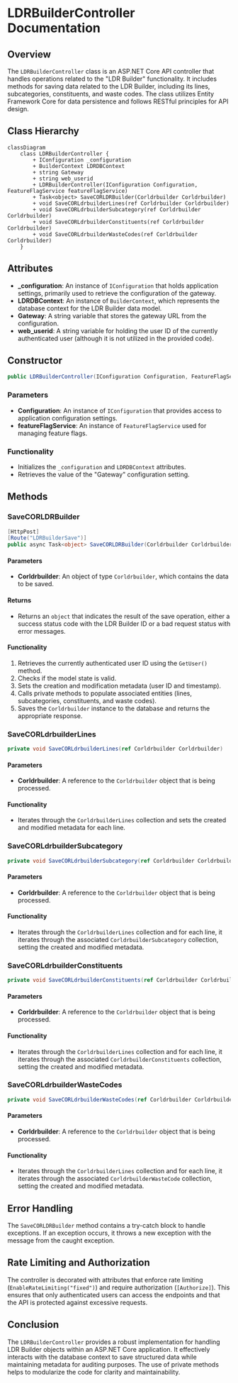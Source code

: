 # LDRBuilderController Documentation

## Overview

The `LDRBuilderController` class is an ASP.NET Core API controller that handles operations related to the "LDR Builder" functionality. It includes methods for saving data related to the LDR Builder, including its lines, subcategories, constituents, and waste codes. The class utilizes Entity Framework Core for data persistence and follows RESTful principles for API design.

## Class Hierarchy

```mermaid
classDiagram
    class LDRBuilderController {
        + IConfiguration _configuration
        + BuilderContext LDRDBContext
        + string Gateway
        + string web_userid
        + LDRBuilderController(IConfiguration Configuration, FeatureFlagService featureFlagService)
        + Task<object> SaveCORLDRBuilder(Corldrbuilder Corldrbuilder)
        + void SaveCORLdrbuilderLines(ref Corldrbuilder Corldrbuilder)
        + void SaveCORLdrbuilderSubcategory(ref Corldrbuilder Corldrbuilder)
        + void SaveCORLdrbuilderConstituents(ref Corldrbuilder Corldrbuilder)
        + void SaveCORLdrbuilderWasteCodes(ref Corldrbuilder Corldrbuilder)
    }
```

## Attributes

- **_configuration**: An instance of `IConfiguration` that holds application settings, primarily used to retrieve the configuration of the gateway.
- **LDRDBContext**: An instance of `BuilderContext`, which represents the database context for the LDR Builder data model.
- **Gateway**: A string variable that stores the gateway URL from the configuration.
- **web_userid**: A string variable for holding the user ID of the currently authenticated user (although it is not utilized in the provided code).

## Constructor

```csharp
public LDRBuilderController(IConfiguration Configuration, FeatureFlagService featureFlagService) : base(featureFlagService)
```

### Parameters

- **Configuration**: An instance of `IConfiguration` that provides access to application configuration settings.
- **featureFlagService**: An instance of `FeatureFlagService` used for managing feature flags.

### Functionality

- Initializes the `_configuration` and `LDRDBContext` attributes.
- Retrieves the value of the "Gateway" configuration setting.

## Methods

### SaveCORLDRBuilder

```csharp
[HttpPost]
[Route("LDRBuilderSave")]
public async Task<object> SaveCORLDRBuilder(Corldrbuilder Corldrbuilder)
```

#### Parameters

- **Corldrbuilder**: An object of type `Corldrbuilder`, which contains the data to be saved.

#### Returns

- Returns an `object` that indicates the result of the save operation, either a success status code with the LDR Builder ID or a bad request status with error messages.

#### Functionality

1. Retrieves the currently authenticated user ID using the `GetUser()` method.
2. Checks if the model state is valid.
3. Sets the creation and modification metadata (user ID and timestamp).
4. Calls private methods to populate associated entities (lines, subcategories, constituents, and waste codes).
5. Saves the `Corldrbuilder` instance to the database and returns the appropriate response.

### SaveCORLdrbuilderLines

```csharp
private void SaveCORLdrbuilderLines(ref Corldrbuilder Corldrbuilder)
```

#### Parameters

- **Corldrbuilder**: A reference to the `Corldrbuilder` object that is being processed.

#### Functionality

- Iterates through the `CorldrbuilderLines` collection and sets the created and modified metadata for each line.

### SaveCORLdrbuilderSubcategory

```csharp
private void SaveCORLdrbuilderSubcategory(ref Corldrbuilder Corldrbuilder)
```

#### Parameters

- **Corldrbuilder**: A reference to the `Corldrbuilder` object that is being processed.

#### Functionality

- Iterates through the `CorldrbuilderLines` collection and for each line, it iterates through the associated `CorldrbuilderSubcategory` collection, setting the created and modified metadata.

### SaveCORLdrbuilderConstituents

```csharp
private void SaveCORLdrbuilderConstituents(ref Corldrbuilder Corldrbuilder)
```

#### Parameters

- **Corldrbuilder**: A reference to the `Corldrbuilder` object that is being processed.

#### Functionality

- Iterates through the `CorldrbuilderLines` collection and for each line, it iterates through the associated `CorldrbuilderConstituents` collection, setting the created and modified metadata.

### SaveCORLdrbuilderWasteCodes

```csharp
private void SaveCORLdrbuilderWasteCodes(ref Corldrbuilder Corldrbuilder)
```

#### Parameters

- **Corldrbuilder**: A reference to the `Corldrbuilder` object that is being processed.

#### Functionality

- Iterates through the `CorldrbuilderLines` collection and for each line, it iterates through the associated `CorldrbuilderWasteCode` collection, setting the created and modified metadata.

## Error Handling

The `SaveCORLDRBuilder` method contains a try-catch block to handle exceptions. If an exception occurs, it throws a new exception with the message from the caught exception.

## Rate Limiting and Authorization

The controller is decorated with attributes that enforce rate limiting (`EnableRateLimiting("fixed")`) and require authorization (`[Authorize]`). This ensures that only authenticated users can access the endpoints and that the API is protected against excessive requests.

## Conclusion

The `LDRBuilderController` provides a robust implementation for handling LDR Builder objects within an ASP.NET Core application. It effectively interacts with the database context to save structured data while maintaining metadata for auditing purposes. The use of private methods helps to modularize the code for clarity and maintainability.